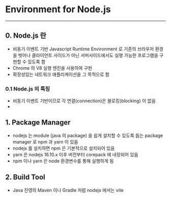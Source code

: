 # Environment for Node.js

---

## 0. Node.js 란

* 비동기 이벤트 기반 Javascript Runtime Environment 로 기존의 브라우저 환경을 벗어나 클라이언트 사이드가 아닌 서버사이드에서도 실행 가능한 프로그램을 구현할 수 있도록 함
* Chrome 의 V8 실행 엔진을 사용하여 구현
* 확장성있는 네트워크 애플리케이션을 그 목적으로 함

### 0.1 Node.js 의 특징

* 비동기 이벤트 기반이므로 각 연결(connection)은 블로킹(blocking) 이 없음
* 

## 1. Package Manager

* nodejs 는 module (java 의 package) 을 쉽게 설치할 수 있도록 돕는 package manager 로 npm 과 yarn 이 있음
* nodejs 를 설치하면 npm 은 기본적으로 설치되어 있음
* yarn 은 nodejs 16.10.x 이후 버전부터 corepack 에 내장되어 있음
* npm 이나 yarn 은 node 환경변수를 통해 실행하게 됨

## 2. Build Tool

* Java 진영의 Maven 이나 Gradle 처럼 nodejs 에서는 vite 